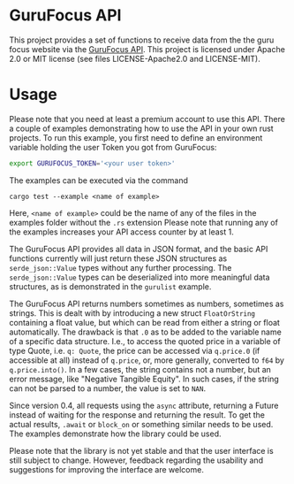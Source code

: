# GuruFocus API

This project provides a set of functions to receive data from the 
the guru focus website via the [GuruFocus API](https://www.gurufocus.com/api.php). This project 
is licensed under Apache 2.0 or MIT license (see files LICENSE-Apache2.0 and LICENSE-MIT).

# Usage
Please note that you need at least a premium account to use this API. There a couple of 
examples demonstrating how to use the API in your own rust projects. To run this example,
you first need to define an environment variable holding the user Token you got from
GuruFocus:
```bash
export GURUFOCUS_TOKEN='<your user token>'
```

The examples can be executed via the command
```dummy
cargo test --example <name of example>
```
Here, `<name of example>` could be the name of any of the files in the examples folder
without the `.rs` extension
Please note that running any of the examples increases your API access counter by at least 1.

The GuruFocus API provides all data in JSON format, and the basic API functions currently 
will just return these JSON structures as `serde_json::Value` types without any further
processing. The `serde_json::Value` types can be deserialized 
into more meaningful data structures, as is demonstrated in the `gurulist` example. 


The GuruFocus API returns numbers sometimes as numbers, sometimes as strings.
This is dealt with by introducing a new struct `FloatOrString` containing a
float value, but which can be read from either a string or float automatically.
The drawback is that `.0` as to be added to the variable name of a specific data
structure. I.e., to access the quoted price in a variable of type Quote, i.e.
`q: Quote`, the price can be accessed via `q.price.0` (if accessible at all)
instead of `q.price`, or, more generally, converted to `f64` by
`q.price.into()`. In a few cases, the string contains not a number, but an error
message, like "Negative Tangible Equity". In such cases, if the string can not
be parsed to a number, the value is set to `NAN`.

Since version 0.4, all requests using the ```async``` attribute, returning a Future instead of 
waiting for the response and returning the result. To get the actual results, ```.await``` or ```block_on```
or something similar needs to be used. The examples demonstrate how the library could be used.

Please note that the library is not yet stable and that the user interface is
still subject to change. However, feedback regarding the usability and
suggestions for improving the interface are welcome.

